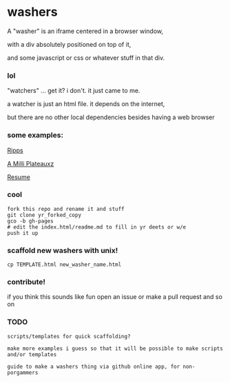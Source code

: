 # washers

A "washer" is an iframe centered in a browser window,

with a div absolutely positioned on top of it,

and some javascript or css or whatever stuff in that div.

### lol

"watchers" ... get it? i don't. it just came to me.

a watcher is just an html file. it depends on the internet,

but there are no other local dependencies besides having a web browser

### some examples:

[Ripps](http://coleww.github.io/washers/ripps.html)

[A Milli Plateauxz](http://coleww.github.io/a_milli_plateaus/)

[Resume](http://coleww.github.io/resume/)

### cool

    fork this repo and rename it and stuff
    git clone yr_forked_copy
    gco -b gh-pages
    # edit the index.html/readme.md to fill in yr deets or w/e
    push it up

### scaffold new washers with unix!

    cp TEMPLATE.html new_washer_name.html

### contribute!

if you think this sounds like fun open an issue or make a pull request and so on

### TODO

    scripts/templates for quick scaffolding?

    make more examples i guess so that it will be possible to make scripts and/or templates

    guide to make a washers thing via github online app, for non-porgammers
